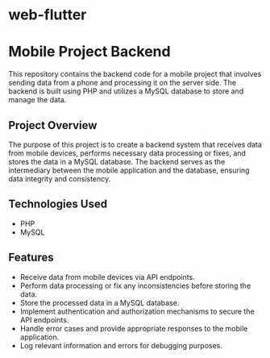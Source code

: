 # web-flutter
# Mobile Project Backend

This repository contains the backend code for a mobile project that involves sending data from a phone and processing it on the server side. The backend is built using PHP and utilizes a MySQL database to store and manage the data.

## Project Overview

The purpose of this project is to create a backend system that receives data from mobile devices, performs necessary data processing or fixes, and stores the data in a MySQL database. The backend serves as the intermediary between the mobile application and the database, ensuring data integrity and consistency.

## Technologies Used

- PHP
- MySQL

## Features

- Receive data from mobile devices via API endpoints.
- Perform data processing or fix any inconsistencies before storing the data.
- Store the processed data in a MySQL database.
- Implement authentication and authorization mechanisms to secure the API endpoints.
- Handle error cases and provide appropriate responses to the mobile application.
- Log relevant information and errors for debugging purposes.


